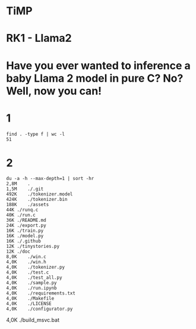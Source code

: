 # TiMP
# RK1 - Llama2
# Have you ever wanted to inference a baby Llama 2 model in pure C? No? Well, now you can!
# 1 
```
find . -type f | wc -l
51
```
# 2
```
du -a -h --max-depth=1 | sort -hr
2,8M	.
1,5M	./.git
492K	./tokenizer.model
424K	./tokenizer.bin
188K	./assets
44K	./runq.c
40K	./run.c
36K	./README.md
24K	./export.py
16K	./train.py
16K	./model.py
16K	./.github
12K	./tinystories.py
12K	./doc
8,0K	./win.c
4,0K	./win.h
4,0K	./tokenizer.py
4,0K	./test.c
4,0K	./test_all.py
4,0K	./sample.py
4,0K	./run.ipynb
4,0K	./requirements.txt
4,0K	./Makefile
4,0K	./LICENSE
4,0K	./configurator.py
```
4,0K	./build_msvc.bat
